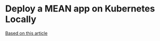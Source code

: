 # Deploy a MEAN app on Kubernetes Locally

[Based on this article](https://docs.bitnami.com/kubernetes/how-to/deploy-mean-application-kubernetes-helm/)
